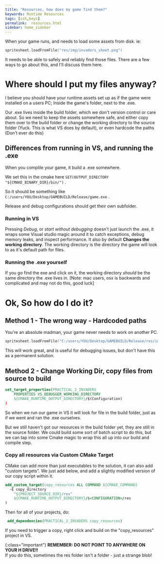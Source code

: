 ```yaml
---
title: "Resources, how does my game find them?"
keywords: Runtime Resources
tags: [ssh,keys]
permalink:  resources.html
sidebar: home_sidebar
---
```


When your game runs, and needs to load some assets from disk. ie:
```cpp
spritesheet.loadFromFile("res/img/invaders_sheet.png")
```
It needs to be able to safely and reliably find those files. There are a few ways to go about this, and I'll discuss them here.

# Where should I put my files anyway?
I believe you should have your runtime assets set up as if the game were installed on a users PC; Inside the game's folder, next to the .exe. 

Our .exe lives inside the build folder, which we don't version control or care about. So we need to keep the assets somewhere safe, and either copy them over to the build folder or change the working directory to the source folder (Yuck. This is what VS does by default), or even hardcode the paths (Don't ever do this)


## Differences from running in VS, and running the .exe

When you complile your game, it build a .exe somewhere. 

We set this in the cmake here `SET(OUTPUT_DIRECTORY "${CMAKE_BINARY_DIR}/bin/")` .

So it should be something like `C:/users/YOU/Desktop/GAMEBUILD/Release/game.exe` .

Release and debug configurations should get their own subfolder.

### Running in VS

Pressing *Debug*, or *start without debugging* doesn't just launch the .exe, it wraps some Visual studio magic around it to catch exceptions, debug memory leaks, and inspect performance. It also by default **Changes the working directory**.
The working directory is the directory the game will look to as it's default path for files.

### Running the .exe yourself

If you go find the exe and click on it, the working directory *should* be the same directory the .exe lives in.
[Note: mac users, osx is backwards and complicated and may not do this, good luck]


# Ok, So how do I do it?

## Method 1 - The wrong way - Hardcoded paths

You're an absolute madman, your game never needs to work on another PC.
```cpp
spritesheet.loadFromFile("C:/users/YOU/Desktop/GAMEBUILD/Release/res/img/invaders_sheet.png")
```
This will work great, and is useful for debugging issues, but don't have this as a permanent solution.


## Method 2 - Change Working Dir, copy files from source to build 

```cmake
set_target_properties(PRACTICAL_2_INVADERS 
    PROPERTIES VS_DEBUGGER_WORKING_DIRECTORY
    ${CMAKE_RUNTIME_OUTPUT_DIRECTORY}/$(Configuration)
)
```

So when we run our game in VS it will look for file in the build folder, just as if we went and ran the .exe ourselves.

But we still haven't got our resources in the build folder yet, they are still in the source folder. We could build some sort of batch script to do this, but we can tap into some Cmake magic to wrap this all up into our build and compile step.

### Copy all resources via Custom CMake Target

CMake can add more than just executables to the solution, it can also add \"custom targets\". We just add below, and add a slightly modified version of our copy script within it.

```cmake
add_custom_target(copy_resources ALL COMMAND ${CMAKE_COMMAND} 
  -E copy_directory
    "${PROJECT_SOURCE_DIR}/res"
    ${CMAKE_RUNTIME_OUTPUT_DIRECTORY}/$<CONFIGURATION>/res
)
```

Then for all of your projects, do:
```cmake
 add_dependencies(PRACTICAL_2_INVADERS copy_resources)
```

If you need to trigger a copy, right click and build on the "copy_resources" project in VS.

{:class="important"}
**REMEMBER: DO NOT POINT TO ANYWHERE ON YOUR H DRIVE!!**<br />
If you do this, sometimes the res folder isn't a folder - just a strange blob! 

